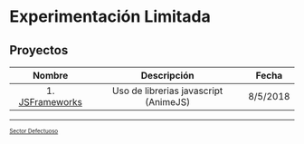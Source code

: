 # Experimentación Limitada

## Proyectos

| Nombre  | Descripción           | Fecha  |
| :---: |:---:| :---: |
| 1. [JSFrameworks](/jsframeworks/index.html) | Uso de librerias javascript (AnimeJS) | 8/5/2018 |

___
<sub><sup>[Sector Defectuoso](http://sectordefectuoso.com)</sub></sup>
